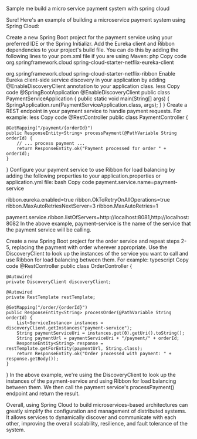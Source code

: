 Sample me build a micro service payment system with spring cloud

Sure! Here's an example of building a microservice payment system using Spring Cloud:

Create a new Spring Boot project for the payment service using your preferred IDE or the Spring Initializr.
Add the Eureka client and Ribbon dependencies to your project's build file. You can do this by adding the following lines to your pom.xml file if you are using Maven:
php
Copy code
<dependency>
    <groupId>org.springframework.cloud</groupId>
    <artifactId>spring-cloud-starter-netflix-eureka-client</artifactId>
</dependency>

<dependency>
    <groupId>org.springframework.cloud</groupId>
    <artifactId>spring-cloud-starter-netflix-ribbon</artifactId>
</dependency>
Enable Eureka client-side service discovery in your application by adding @EnableDiscoveryClient annotation to your application class.
less
Copy code
@SpringBootApplication
@EnableDiscoveryClient
public class PaymentServiceApplication {
    public static void main(String[] args) {
        SpringApplication.run(PaymentServiceApplication.class, args);
    }
}
Create a REST endpoint in your payment service to handle payment requests. For example:
less
Copy code
@RestController
public class PaymentController {

    @GetMapping("/payment/{orderId}")
    public ResponseEntity<String> processPayment(@PathVariable String orderId) {
        // ... process payment ...
        return ResponseEntity.ok("Payment processed for order " + orderId);
    }
}
Configure your payment service to use Ribbon for load balancing by adding the following properties to your application.properties or application.yml file:
bash
Copy code
payment.service.name=payment-service

ribbon.eureka.enabled=true
ribbon.OkToRetryOnAllOperations=true
ribbon.MaxAutoRetriesNextServer=3
ribbon.MaxAutoRetries=1

payment.service.ribbon.listOfServers=http://localhost:8081,http://localhost:8082
In the above example, payment-service is the name of the service that the payment service will be calling.

Create a new Spring Boot project for the order service and repeat steps 2-5, replacing the payment with order wherever appropriate.
Use the DiscoveryClient to look up the instances of the service you want to call and use Ribbon for load balancing between them. For example:
typescript
Copy code
@RestController
public class OrderController {

    @Autowired
    private DiscoveryClient discoveryClient;

    @Autowired
    private RestTemplate restTemplate;

    @GetMapping("/order/{orderId}")
    public ResponseEntity<String> processOrder(@PathVariable String orderId) {
        List<ServiceInstance> instances = discoveryClient.getInstances("payment-service");
        String paymentServiceUri = instances.get(0).getUri().toString();
        String paymentUrl = paymentServiceUri + "/payment/" + orderId;
        ResponseEntity<String> response = restTemplate.getForEntity(paymentUrl, String.class);
        return ResponseEntity.ok("Order processed with payment: " + response.getBody());
    }
}
In the above example, we're using the DiscoveryClient to look up the instances of the payment-service and using Ribbon for load balancing between them. We then call the payment service's processPayment() endpoint and return the result.

Overall, using Spring Cloud to build microservices-based architectures can greatly simplify the configuration and management of distributed systems. It allows services to dynamically discover and communicate with each other, improving the overall scalability, resilience, and fault tolerance of the system.

